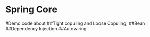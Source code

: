 # Spring Core
#Demo code about 
##Tight copuling and Loose Copuling,
##Bean
##Dependency Injection
##Autowiring
